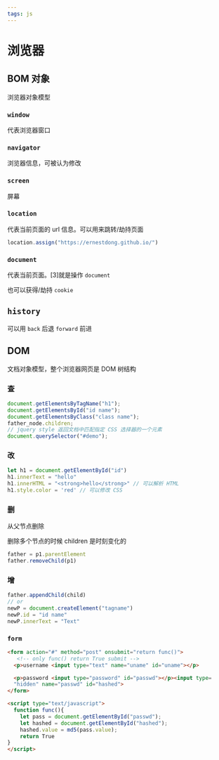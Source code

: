 ```yaml
---
tags: js
---
```

# 浏览器

## BOM 对象

浏览器对象模型

### `window`

代表浏览器窗口

### `navigator`

浏览器信息，可被认为修改

### `screen`

屏幕

### `location`

代表当前页面的 url 信息。可以用来跳转/劫持页面

```js
location.assign("https://ernestdong.github.io/")
```

### `document`

代表当前页面。[3]就是操作 `document`

也可以获得/劫持 `cookie`

## `history`

可以用 `back` 后退 `forward` 前进

## DOM

文档对象模型，整个浏览器网页是 DOM 树结构

### 查

```js
document.getElementsByTagName("h1");
document.getElementsById("id name");
document.getElementsByClass("class name");
father_node.children;
// jquery style 返回文档中匹配指定 CSS 选择器的一个元素
document.querySelector("#demo");
```

### 改

```js
let h1 = document.getElementById("id")
h1.innerText = "hello"
h1.innerHTML = "<strong>hello</strong>" // 可以解析 HTML
h1.style.color = 'red' // 可以修改 CSS
```

### 删

从父节点删除

删除多个节点的时候 children 是时刻变化的

```js
father = p1.parentElement
father.removeChild(p1)
```

### 增

```js
father.appendChild(child)
// or
newP = document.createElement("tagname")
newP.id = "id name"
newP.innerText = "Text"
```

### `form`

```html
<form action="#" method="post" onsubmit="return func()">
   <!-- only func() return True submit -->
  <p>username <input type="text" name="uname" id="uname"></p>

  <p>password <input type="password" id="passwd"></p><input type=
  "hidden" name="passwd" id="hashed">
</form>

<script type="text/javascript">
  function func(){
    let pass = document.getElementById("passwd");
    let hashed = document.getElementById("hashed");
    hashed.value = md5(pass.value);
    return True
}
</script>
```
